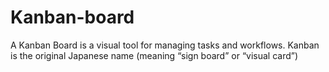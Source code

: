 # Kanban-board
A Kanban Board is a visual tool for managing tasks and workflows. Kanban is the original Japanese name (meaning “sign board” or “visual card”)
